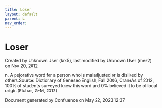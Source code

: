 ```yaml
---
title: Loser
layout: default
parent: L
nav_order:
---
```


# Loser

Created by  Unknown User (krk5), last modified by  Unknown User (mee2) on Nov 20, 2012

n. A pejorative word for a person who is maladjusted or is disliked by others.Source: Dictionary of Geneseo English, Fall 2006, CraneAs of 2012, 100% of students surveyed knew this word and 0% believed it to be of local origin.(Eichas, G-M, 2012) 

Document generated by Confluence on May 22, 2023 12:37


